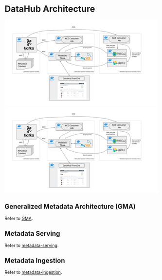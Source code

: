 # DataHub Architecture
![datahub-architecture](../imgs/datahub-architecture.svg)
<img src="../imgs/datahub-architecture.svg">

## Generalized Metadata Architecture (GMA)
Refer to [GMA](../what/gma.md).

## Metadata Serving
Refer to [metadata-serving](metadata-serving.md).

## Metadata Ingestion
Refer to [metadata-ingestion](metadata-ingestion.md).